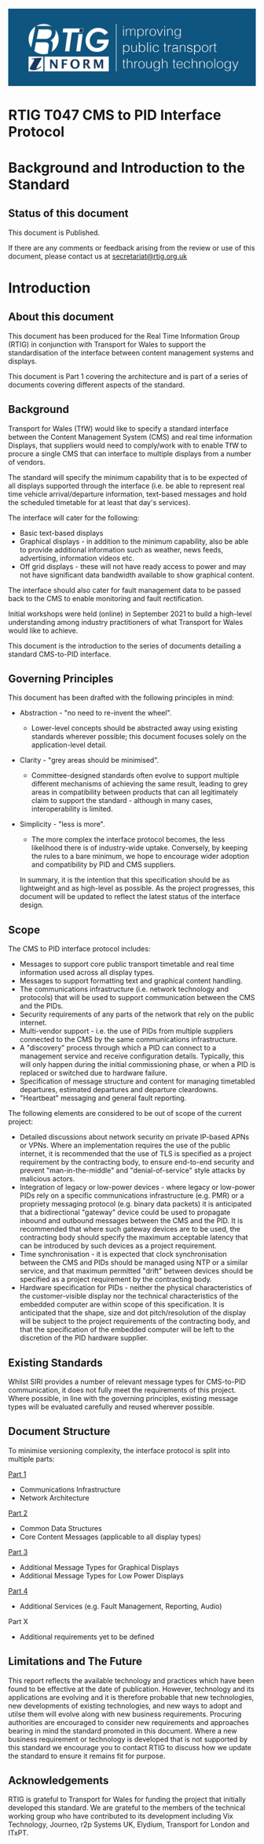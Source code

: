 ![](images/rtig_document_header_logo.png)

# RTIG T047 CMS to PID Interface Protocol

# Background and Introduction to the Standard


## Status of this document

This document is Published.

If there are any comments or feedback arising from the review or use of this document, please contact us at secretariat@rtig.org.uk

# Introduction

## About this document

This document has been produced for the Real Time Information Group (RTIG) in conjunction with Transport for Wales to support the standardisation of the interface between content management systems and displays.

This document is Part 1 covering the architecture and is part of a series of documents covering different aspects of the standard.

## Background

Transport for Wales (TfW) would like to specify a standard interface between the Content Management System (CMS) and real time information Displays, that suppliers would need to comply/work with to enable TfW to procure a single CMS that can interface to multiple displays from a number of vendors.

The standard will specify the minimum capability that is to be expected of all displays supported through the interface (i.e. be able to represent real time vehicle arrival/departure information, text-based messages and hold the scheduled timetable for at least that day's services).

The interface will cater for the following:
* Basic text-based displays
* Graphical displays - in addition to the minimum capability, also be able to provide additional information such as weather, news feeds, advertising, information videos etc.
* Off grid displays - these will not have ready access to power and may not have significant data bandwidth available to show graphical content.

The interface should also cater for fault management data to be passed back to the CMS to enable monitoring and fault rectification.

Initial workshops were held (online) in September 2021 to build a high-level understanding among industry practitioners of what Transport for Wales would like to achieve.

This document is the introduction to the series of documents detailing a standard CMS-to-PID interface.

## Governing Principles

This document has been drafted with the following principles in mind:
* Abstraction - "no need to re-invent the wheel".
    * Lower-level concepts should be abstracted away using existing standards wherever possible; this document focuses solely on the application-level detail.
* Clarity - "grey areas should be minimised".
    * Committee-designed standards often evolve to support multiple different mechanisms of achieving the same result, leading to grey areas in compatibility between products that can all legitimately claim to support the standard - although in many cases, interoperability is limited.
* Simplicity - "less is more".
    * The more complex the interface protocol becomes, the less likelihood there is of industry-wide uptake. Conversely, by keeping the rules to a bare minimum, we hope to encourage wider adoption and compatibility by PID and CMS suppliers.
  
  In summary, it is the intention that this specification should be as lightweight and as high-level as possible. As the project progresses, this document will be updated to reflect the latest status of the interface design.

## Scope

The CMS to PID interface protocol includes:

* Messages to support core public transport timetable and real time information used across all display types.
* Messages to support formatting text and graphical content handling.
* The communications infrastructure (i.e. network technology and protocols) that will be used to support communication between the CMS and the PIDs.
* Security requirements of any parts of the network that rely on the public internet.
* Multi-vendor support - i.e. the use of PIDs from multiple suppliers connected to the CMS by the same communications infrastructure.
* A "discovery" process through which a PID can connect to a management service and receive configuration details. Typically, this will only happen during the initial commissioning phase, or when a PID is replaced or switched due to hardware failure.
* Specification of message structure and content for managing timetabled departures, estimated departures and departure cleardowns.
* "Heartbeat" messaging and general fault reporting.

The following elements are considered to be out of scope of the current project:

* Detailed discussions about network security on private IP-based APNs or VPNs. Where an implementation requires the use of the public internet, it is recommended that the use of TLS is specified as a project requirement by the contracting body, to ensure end-to-end security and prevent "man-in-the-middle" and "denial-of-service" style attacks by malicious actors.
* Integration of legacy or low-power devices - where legacy or low-power PIDs rely on a specific communications infrastructure (e.g. PMR) or a propriety messaging protocol (e.g. binary data packets) it is anticipated that a bidirectional "gateway" device could be used to propagate inbound and outbound messages between the CMS and the PID. It is recommended that where such gateway devices are to be used, the contracting body should specify the maximum acceptable latency that can be introduced by such devices as a project requirement.
* Time synchronisation - it is expected that clock synchronisation between the CMS and PIDs should be managed using NTP or a similar service, and that maximum permitted "drift" between devices should be specified as a project requirement by the contracting body.
* Hardware specification for PIDs - neither the physical characteristics of the customer-visible display nor the technical characteristics of the embedded computer are within scope of this specification. It is anticipated that the shape, size and dot pitch/resolution of the display will be subject to the project requirements of the contracting body, and that the specification of the embedded computer will be left to the discretion of the PID hardware supplier.

## Existing Standards

Whilst SIRI provides a number of relevant message types for CMS-to-PID communication, it does not fully meet the requirements of this project. Where possible, in line with the governing principles, existing message types will be evaluated carefully and reused wherever possible.

## Document Structure

To minimise versioning complexity, the interface protocol is split into multiple parts:

[Part 1](RTIGT047-pt1-CMS-to-PID-Interface.md)

* Communications Infrastructure
* Network Architecture

[Part 2](RTIGT047-pt2-CMS-to-PID-Interface.md)

* Common Data Structures
* Core Content Messages (applicable to all display types)

[Part 3](RTIGT047-pt3-CMS-to-PID-Interface.md)

* Additional Message Types for Graphical Displays
* Additional Message Types for Low Power Displays

[Part 4](RTIGT047-pt4-CMS-to-PID-Interface.md)

* Additional Services (e.g. Fault Management, Reporting, Audio)

Part X

* Additional requirements yet to be defined

## Limitations and The Future

This report reflects the available technology and practices which have been found to be effective at the date of publication. However, technology and its applications are evolving and it is therefore probable that new technologies, new developments of existing technologies, and new ways to adopt and utilse them will evolve along with new business requirements.
Procuring authorities are encouraged to consider new requirements and approaches bearing in mind the standard promoted in this document. Where a new business requirement or technology is developed that is not supported by this standard we encourage you to contact RTIG to discuss how we update the standard to ensure it remains fit for purpose.

## Acknowledgements

RTIG is grateful to Transport for Wales for funding the project that initially developed this standard.
We are grateful to the members of the technical working group who have contributed to its development including Vix Technology, Journeo, r2p Systems UK, Elydium, Transport for London and ITxPT.





